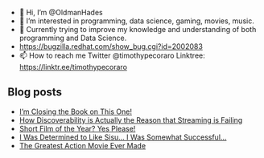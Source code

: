 - 👋 Hi, I’m @OldmanHades
- 👀 I’m interested in programming, data science, gaming, movies, music.
- 🌱 Currently trying to improve my knowledge and understanding of both programming and Data Science.
- https://bugzilla.redhat.com/show_bug.cgi?id=2002083
- 📫 How to reach me Twitter @timothypecoraro
Linktree: https://linktr.ee/timothypecoraro

## Blog posts
<!-- BLOG-POST-LIST:START -->
- [I’m Closing the Book on This One!](https://medium.com/@timothypecoraro/im-closing-the-book-on-this-one-815e375367a6?source=rss-5097f5c9b801------2)
- [How Discoverability is Actually the Reason that Streaming is Failing](https://medium.com/@timothypecoraro/how-discoverability-is-actually-the-reason-that-streaming-is-failing-7173603d9b9e?source=rss-5097f5c9b801------2)
- [Short Film of the Year? Yes Please!](https://medium.com/@timothypecoraro/short-film-of-the-year-yes-please-ac4395151fb3?source=rss-5097f5c9b801------2)
- [I Was Determined to Like Sisu… I Was Somewhat Successful…](https://medium.com/@timothypecoraro/i-was-determined-to-like-sisu-i-was-somewhat-successful-d887ece05efd?source=rss-5097f5c9b801------2)
- [The Greatest Action Movie Ever Made](https://medium.com/@timothypecoraro/the-greatest-action-movie-ever-made-dba10db63b86?source=rss-5097f5c9b801------2)
<!-- BLOG-POST-LIST:END -->
